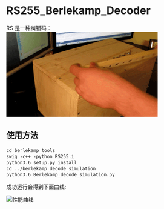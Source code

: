 # RS255_Berlekamp_Decoder

RS 是一种纠错码：
![useless_box](imgs/../docs/imgs/useless_box.gif)

## 使用方法

``` shell
cd berlekamp_tools
swig -c++ -python RS255.i
python3.6 setup.py install
cd ../berlekamp_decode_simulation
python3.6 Berlekamp_decode_simulation.py
```

成功运行会得到下面曲线:

![性能曲线](imgs/../docs/imgs/RS255.png)

